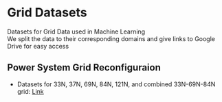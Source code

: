 # Grid Datasets
Datasets for Grid Data used in Machine Learning  
We split the data to their corresponding domains and give links to Google Drive for easy access

## Power System Grid Reconfiguraion
- Datasets for 33N, 37N, 69N, 84N, 121N, and combined 33N-69N-84N grid: [Link](https://drive.google.com/drive/folders/1tNN08_AA3ar6uoyrhUmI7bxC0Ra7XPtf?usp=sharing)
